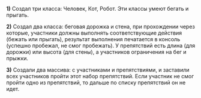 **1)** Создал три класса: Человек, Кот, Робот. Эти классы умеют бегать и прыгать.

**2)** Создал два класса: беговая дорожка и стена, при прохождении через которые, участники
должны выполнять соответствующие действия (бежать или прыгать), результат выполнения
печатается в консоль (успешно пробежал, не смог пробежать). У препятствий есть длина
(для дорожки) или высота (для стены), а участников ограничения на бег и прыжки.

**3)** Создали два массива: с участниками и препятствиями, и заставили всех участников пройти
этот набор препятствий. Если участник не смог пройти одно из препятствий, то дальше по
списку препятствий он не идет.
